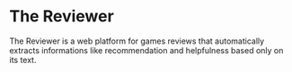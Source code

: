 # The Reviewer
The Reviewer is a web platform for games reviews that automatically extracts informations like recommendation and helpfulness based only on its text.
